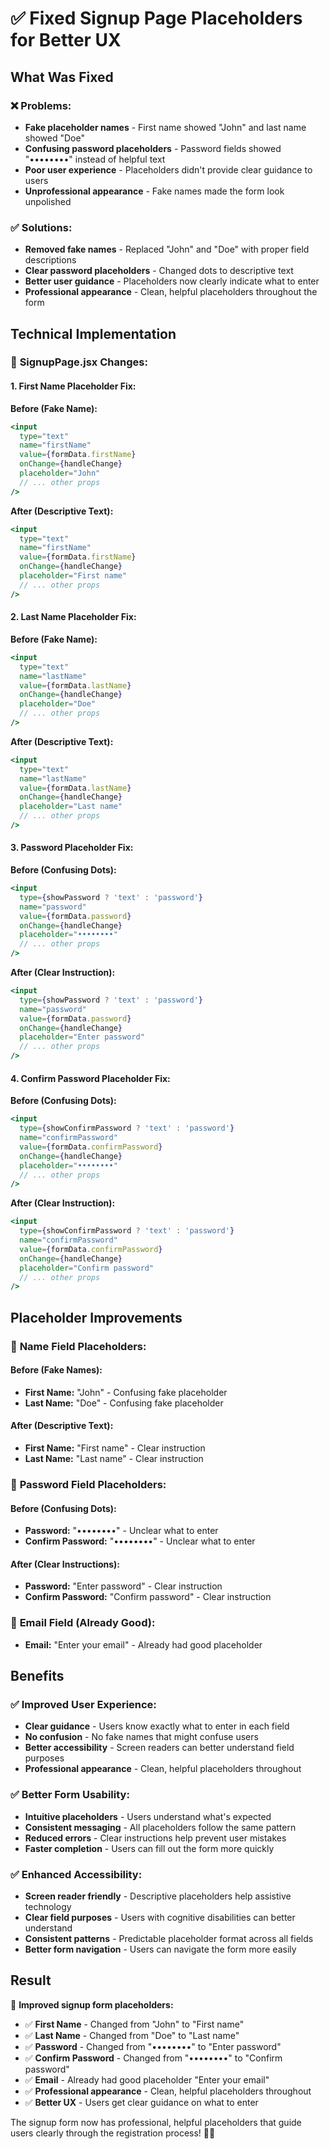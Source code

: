 # ✅ Fixed Signup Page Placeholders for Better UX

## What Was Fixed

### ❌ **Problems:**
- **Fake placeholder names** - First name showed "John" and last name showed "Doe"
- **Confusing password placeholders** - Password fields showed "••••••••" instead of helpful text
- **Poor user experience** - Placeholders didn't provide clear guidance to users
- **Unprofessional appearance** - Fake names made the form look unpolished

### ✅ **Solutions:**
- **Removed fake names** - Replaced "John" and "Doe" with proper field descriptions
- **Clear password placeholders** - Changed dots to descriptive text
- **Better user guidance** - Placeholders now clearly indicate what to enter
- **Professional appearance** - Clean, helpful placeholders throughout the form

## Technical Implementation

### 🔧 **SignupPage.jsx Changes:**

#### **1. First Name Placeholder Fix:**

**Before (Fake Name):**
```jsx
<input
  type="text"
  name="firstName"
  value={formData.firstName}
  onChange={handleChange}
  placeholder="John"
  // ... other props
/>
```

**After (Descriptive Text):**
```jsx
<input
  type="text"
  name="firstName"
  value={formData.firstName}
  onChange={handleChange}
  placeholder="First name"
  // ... other props
/>
```

#### **2. Last Name Placeholder Fix:**

**Before (Fake Name):**
```jsx
<input
  type="text"
  name="lastName"
  value={formData.lastName}
  onChange={handleChange}
  placeholder="Doe"
  // ... other props
/>
```

**After (Descriptive Text):**
```jsx
<input
  type="text"
  name="lastName"
  value={formData.lastName}
  onChange={handleChange}
  placeholder="Last name"
  // ... other props
/>
```

#### **3. Password Placeholder Fix:**

**Before (Confusing Dots):**
```jsx
<input
  type={showPassword ? 'text' : 'password'}
  name="password"
  value={formData.password}
  onChange={handleChange}
  placeholder="••••••••"
  // ... other props
/>
```

**After (Clear Instruction):**
```jsx
<input
  type={showPassword ? 'text' : 'password'}
  name="password"
  value={formData.password}
  onChange={handleChange}
  placeholder="Enter password"
  // ... other props
/>
```

#### **4. Confirm Password Placeholder Fix:**

**Before (Confusing Dots):**
```jsx
<input
  type={showConfirmPassword ? 'text' : 'password'}
  name="confirmPassword"
  value={formData.confirmPassword}
  onChange={handleChange}
  placeholder="••••••••"
  // ... other props
/>
```

**After (Clear Instruction):**
```jsx
<input
  type={showConfirmPassword ? 'text' : 'password'}
  name="confirmPassword"
  value={formData.confirmPassword}
  onChange={handleChange}
  placeholder="Confirm password"
  // ... other props
/>
```

## Placeholder Improvements

### 📝 **Name Field Placeholders:**

#### **Before (Fake Names):**
- **First Name:** "John" - Confusing fake placeholder
- **Last Name:** "Doe" - Confusing fake placeholder

#### **After (Descriptive Text):**
- **First Name:** "First name" - Clear instruction
- **Last Name:** "Last name" - Clear instruction

### 🔐 **Password Field Placeholders:**

#### **Before (Confusing Dots):**
- **Password:** "••••••••" - Unclear what to enter
- **Confirm Password:** "••••••••" - Unclear what to enter

#### **After (Clear Instructions):**
- **Password:** "Enter password" - Clear instruction
- **Confirm Password:** "Confirm password" - Clear instruction

### 📧 **Email Field (Already Good):**
- **Email:** "Enter your email" - Already had good placeholder

## Benefits

### ✅ **Improved User Experience:**
- **Clear guidance** - Users know exactly what to enter in each field
- **No confusion** - No fake names that might confuse users
- **Better accessibility** - Screen readers can better understand field purposes
- **Professional appearance** - Clean, helpful placeholders throughout

### ✅ **Better Form Usability:**
- **Intuitive placeholders** - Users understand what's expected
- **Consistent messaging** - All placeholders follow the same pattern
- **Reduced errors** - Clear instructions help prevent user mistakes
- **Faster completion** - Users can fill out the form more quickly

### ✅ **Enhanced Accessibility:**
- **Screen reader friendly** - Descriptive placeholders help assistive technology
- **Clear field purposes** - Users with cognitive disabilities can better understand
- **Consistent patterns** - Predictable placeholder format across all fields
- **Better form navigation** - Users can navigate the form more easily

## Result

🎉 **Improved signup form placeholders:**

- ✅ **First Name** - Changed from "John" to "First name"
- ✅ **Last Name** - Changed from "Doe" to "Last name"
- ✅ **Password** - Changed from "••••••••" to "Enter password"
- ✅ **Confirm Password** - Changed from "••••••••" to "Confirm password"
- ✅ **Email** - Already had good placeholder "Enter your email"
- ✅ **Professional appearance** - Clean, helpful placeholders throughout
- ✅ **Better UX** - Users get clear guidance on what to enter

The signup form now has professional, helpful placeholders that guide users clearly through the registration process! 📝✨
